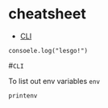 # cheatsheet

* [CLI](#CLI)

```
consoele.log("lesgo!")
```


#`CLI`

To list out env variables
``
env
``
```
printenv
```
